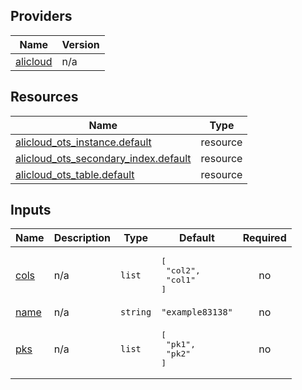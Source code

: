 <!-- BEGIN_TF_DOCS -->
## Providers

| Name | Version |
|------|---------|
| <a name="provider_alicloud"></a> [alicloud](#provider\_alicloud) | n/a |

## Resources

| Name | Type |
|------|------|
| [alicloud_ots_instance.default](https://registry.terraform.io/providers/hashicorp/alicloud/latest/docs/resources/ots_instance) | resource |
| [alicloud_ots_secondary_index.default](https://registry.terraform.io/providers/hashicorp/alicloud/latest/docs/resources/ots_secondary_index) | resource |
| [alicloud_ots_table.default](https://registry.terraform.io/providers/hashicorp/alicloud/latest/docs/resources/ots_table) | resource |

## Inputs

| Name | Description | Type | Default | Required |
|------|-------------|------|---------|:--------:|
| <a name="input_cols"></a> [cols](#input\_cols) | n/a | `list` | <pre>[<br>  "col2",<br>  "col1"<br>]</pre> | no |
| <a name="input_name"></a> [name](#input\_name) | n/a | `string` | `"example83138"` | no |
| <a name="input_pks"></a> [pks](#input\_pks) | n/a | `list` | <pre>[<br>  "pk1",<br>  "pk2"<br>]</pre> | no |
<!-- END_TF_DOCS -->    